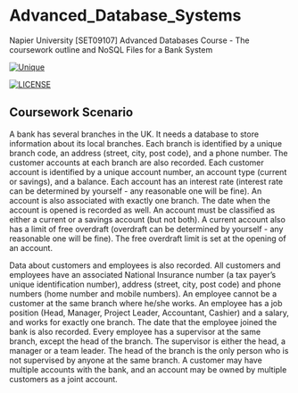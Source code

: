 # Advanced_Database_Systems
Napier University [SET09107] Advanced Databases Course - The coursework outline and NoSQL Files for a Bank System

[![Unique](https://img.shields.io/badge/Author-Karen%20B%20Stewart-%2343c7e8.svg?style=flat-square)](https://img.shields.io/badge/Author-Karen%20B%20Stewart-%2343c7e8.svg)

[![LICENSE](https://img.shields.io/github/license/karenbstewart/Advanced_Database_Systems.svg?style=flat-square)](https://github.com/karenbstewart/Advanced_Database_Systems/LICENSE)

## Coursework Scenario

A bank has several branches in the UK. It needs a database to store information about its local branches. Each branch is identified by a unique branch code, an address (street, city, post code), and a phone
number. The customer accounts at each branch are also recorded.
Each customer account is identified by a unique account number, an
account type (current or savings), and a balance. Each account has an
interest rate (interest rate can be determined by yourself - any reasonable
one will be fine). An account is also associated with exactly one branch.
The date when the account is opened is recorded as well. An account
must be classified as either a current or a savings account (but not both).
A current account also has a limit of free overdraft (overdraft can be
determined by yourself - any reasonable one will be fine). The free
overdraft limit is set at the opening of an account.

Data about customers and employees is also recorded. All customers and
employees have an associated National Insurance number (a tax payer’s
unique identification number), address (street, city, post code) and
phone numbers (home number and mobile numbers). An employee
cannot be a customer at the same branch where he/she works. An
employee has a job position (Head, Manager, Project Leader,
Accountant, Cashier) and a salary, and works for exactly one branch.
The date that the employee joined the bank is also recorded. Every
employee has a supervisor at the same branch, except the head of the
branch. The supervisor is either the head, a manager or a team leader.
The head of the branch is the only person who is not supervised by
anyone at the same branch. A customer may have multiple accounts with
the bank, and an account may be owned by multiple customers as a joint
account.
